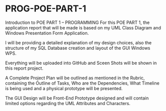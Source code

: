 # PROG-POE-PART-1

Introduction to POE PART 1 – PROGRAMMING
For this POE PART 1, the application report that will be made is based on my UML Class Diagram and Windows Presentation Form Application. 

I will be providing a detailed explanation of my design choices, also the structure of my SQL Database creation and layout of the GUI Windows WPS. 

Everything will be uploaded into GitHub and Sceen Shots will be shown in this report project. 

A Complete Project Plan will be outlined as mentioned in the Rubric, containing the Outline of Tasks, Who are the Dependencies, What Timeline is being used and a physical prototype will be presented. 

The GUI Design will be Front-End Prototype designed and will contain limited options regarding the UML Attributes and Characters. 

